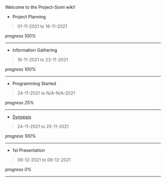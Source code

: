 Welcome to the Project-Somi wiki!
* Project Planning 

> 01-11-2021 to 16-11-2021

_progress 100%_
***

* Information Gathering 

> 16-11-2021 to 23-11-2021

_progress 100%_
***

* Programming Started

> 24-11-2021 to N/A-N/A-2021

_progress 25%_
***

* [Synopsis](https://teams.microsoft.com/l/file/376ED91F-FE32-4C1A-89F3-B47056059850?tenantId=13817675-036e-4ca3-ba1c-d69032c5d0a0&fileType=docx&objectUrl=https%3A%2F%2Fdypisp.sharepoint.com%2Fsites%2FSYCO20-21%2FShared%20Documents%2FCapstone%20Project%20Planning%2FPriya%20Patil%2C%20Preshika%20Giri%2C%20Pranav%20Chavan%2C%20Atharv%20navale%2FCPP%20SYNOPSIS.docx&baseUrl=https%3A%2F%2Fdypisp.sharepoint.com%2Fsites%2FSYCO20-21&serviceName=teams&threadId=19:dd3fd7a7b37b4c158f8a3049ce516393@thread.tacv2&groupId=d2745fb4-528b-4d2c-9879-fa46355d35d4)

> 24-11-2021 to 25-11-2021

_progress 100%_
***

* 1st Presentation

> 06-12-2021 to 06-12-2021

_progress 0%_
***

